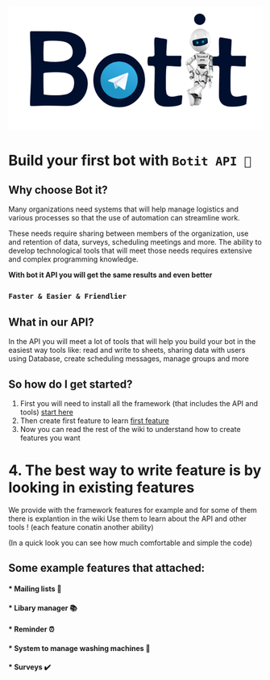 <p align="center"><img src="./other/logo.png"></p>

# Build your first bot with `Botit API 🤖`

## Why choose Bot it?

Many organizations need systems that will help manage logistics and various processes so that the use of automation can streamline work.

These needs require sharing between members of the organization, use and retention of data, surveys, scheduling meetings and more.
The ability to develop technological tools that will meet those needs requires extensive and complex programming knowledge.

**With bot it API you will get the same results and even better**

### `Faster & Easier & Friendlier`

## What in our API?

In the API you will meet a lot of tools that will help you build your bot in the easiest way
tools like: read and write to sheets, sharing data with users using Database, create scheduling messages, manage groups and more

## So how do I get started? 
1. First you will need to install all the framework (that includes the API and tools) [start here](https://github.com/dvirby/BotIt/wiki/Getting-started)
2. Then create first feature to learn [first feature](https://github.com/dvirby/BotIt/wiki/Create-your-first-feature)
3. Now you can read the rest of the wiki to understand how to create features you want
# 4. The best way to write feature is by looking in existing features 

We provide with the framework features for example and for some of them there is explantion in the wiki
Use them to learn about the API and other tools !
(each feature conatin another ability)



(In a quick look you can see how much comfortable and simple the code)

## Some example features that attached:

#### * Mailing lists 📧
#### * Libary manager 📚
#### * Reminder ⏰
#### * System to manage washing machines 🧺
#### * Surveys ✔️

